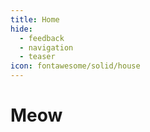 ```yaml
---
title: Home
hide:
  - feedback
  - navigation
  - teaser
icon: fontawesome/solid/house
---
```


# Meow